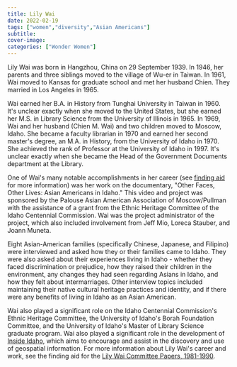 ```yaml
---
title: Lily Wai
date: 2022-02-19
tags: ["women","diversity","Asian Americans"]
subtitle: 
cover-image: 
categories: ["Wonder Women"]
---
```


Lily Wai was born in Hangzhou, China on 29 September 1939. In 1946, her parents and three siblings moved to the village of Wu-er in Taiwan. In 1961, Wai moved to Kansas for graduate school and met her husband Chien. They married in Los Angeles in 1965. 


Wai earned her B.A. in History from Tunghai University in Taiwan in 1960. It's unclear exactly when she moved to the United States, but she earned her M.S. in Library Science from the University of Illinois in 1965. In 1969, Wai and her husband (Chien M. Wai) and two children moved to Moscow, Idaho. She became a faculty librarian in 1970 and earned her second master's degree, an M.A. in History, from the University of Idaho in 1970. She achieved the rank of Professor at the University of Idaho in 1997. It's unclear exactly when she became the Head of the Government Documents department at the Library. 

One of Wai's many notable accomplishments in her career (see [finding aid](https://archiveswest.orbiscascade.org/ark:/80444/xv54043/op=fstyle.aspx?t=k&q=) for more information) was her work on the documentary, "Other Faces, Other Lives: Asian Americans in Idaho." This video and project was sponsored by the Palouse Asian American Association of Moscow/Pullman with the assistance of a grant from the Ethnic Heritage Committee of the Idaho Centennial Commission. Wai was the project administrator of the project, which also included involvement from Jeff Mio, Loreca Stauber, and Joann Muneta. 

Eight Asian-American families (specifically Chinese, Japanese, and Filipino) were interviewed and asked how they or their families came to Idaho. They were also asked about their experiences living in Idaho - whether they faced discrimination or prejudice, how they raised their children in the environment, any changes they had seen regarding Asians in Idaho, and how they felt about intermarriages. Other interview topics included maintaining their native cultural heritage practices and identity, and if there were any benefits of living in Idaho as an Asian American. 

Wai also played a significant role on the Idaho Centennial Commission's Ethnic Heritage Committee, the University of Idaho's Borah Foundation Committee, and the University of Idaho's Master of Library Science graduate program. Wai also played a significant role in the development of [Inside Idaho](https://insideidaho.org/about.html), which aims to encourage and assist in the discovery and use of geospatial information. For more information about Lily Wai's career and work, see the finding aid for the [Lily Wai Committee Papers, 1981-1990](https://archiveswest.orbiscascade.org/ark:/80444/xv54043/op=fstyle.aspx?t=k&q=). 